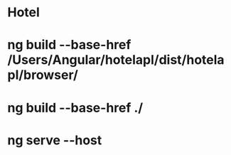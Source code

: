 # Hotel

# ng build  --base-href /Users/Angular/hotelapl/dist/hotelapl/browser/



# ng build  --base-href ./
# ng serve --host
